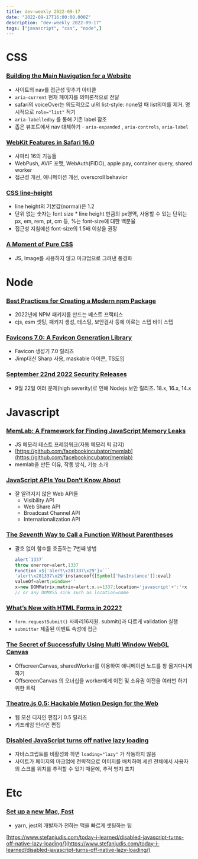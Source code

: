```yaml
---
title: dev-weekly 2022-09-17
date: "2022-09-17T16:00:00.000Z"
description: "dev-weekly 2022-09-17"
tags: ["javascript", "css", "node",]
---
```

# CSS

### **[Building the Main Navigation for a Website](https://web.dev/website-navigation)**

- 사이트의 nav를 접근성 맞추기 아티클
- `aria-current` 현재 페이지를 의미론적으로 전달
- safari의 voiceOver는 의도적으로 ul의 list-style: none일 때 list의미를 제거. 명시적으로 `role="list"` 적기
- `aria-labelledby` 를 통해 기존 label 참조
- 좁은 뷰포트에서 nav 대체하기 - `aria-expanded` , `aria-controls`, `aria-label`

### **[WebKit Features in Safari 16.0](https://webkit.org/blog/13152/webkit-features-in-safari-16-0)**

- 사파리 16의 기능들
- WebPush, AVIF 포맷, WebAuth(FIDO), apple pay, container query, shared worker
- 접근성 개선, 애니메이션 개선, overscroll behavior

### **[CSS line-height](https://markodenic.com/css-line-height)**

- line height의 기본값(normal)은 1.2
- 단위 없는 숫자는 font size * line height 만큼의 px영역, 사용할 수 있는 단위는 px, em, rem, pt, cm 등, %는 font-size에 대한 백분율
- 접근성 지침에선 font-size의 1.5배 이상을 권장

### **[A Moment of Pure CSS](https://codepen.io/ivorjetski/pen/yLjeqgb)**

- JS, Image를 사용하지 않고 마크업으로 그려낸 풍경화

# Node

### **[Best Practices for Creating a Modern npm Package](https://snyk.io/blog/best-practices-create-modern-npm-package/)**

- 2022년에 NPM 패키지를 만드는 베스트 프랙티스
- cjs, esm 셋팅, 패키지 생성, 테스팅, 보안검사 등에 이르는 스텝 바이 스텝

### **[Favicons 7.0: A Favicon Generation Library](https://github.com/itgalaxy/favicons/releases/tag/v7.0.0)**

- Favicon 생성기 7.0 릴리즈
- Jimp대신 Sharp 사용, maskable 아이콘, TS도입

### [September 22nd 2022 Security Releases](https://nodejs.org/en/blog/vulnerability/september-2022-security-releases/)

- 9월 22일 여러 문제(high severity)로 인해 Nodejs 보안 릴리즈. 18.x, 16.x, 14.x

# Javascript

### **[MemLab: A Framework for Finding JavaScript Memory Leaks](https://engineering.fb.com/2022/09/12/open-source/memlab/)**

- JS 메모리 테스트 프레임워크(자동 메모리 릭 감지)
- [https://github.com/facebookincubator/memlab](https://github.com/facebookincubator/memlab)
- memlab을 만든 이유, 작동 방식, 기능 소개

### **[JavaScript APIs You Don’t Know About](https://www.smashingmagazine.com/2022/09/javascript-api-guide/)**

- 잘 알려지지 않은 Web API들
    - Visibility API
    - Web Share API
    - Broadcast Channel API
    - Internationalization API

### **[The *Seventh* Way to Call a Function Without Parentheses](https://portswigger.net/research/the-seventh-way-to-call-a-javascript-function-without-parentheses)**

- 괄호 없이 함수를 호출하는 7번째 방법
    
    ```jsx
    alert`1337`
    throw onerror=alert,1337
    Function`x${'alert\x281337\x29'}x```
    'alert\x281337\x29'instanceof{[Symbol['hasInstance']]:eval}
    valueOf=alert;window+''
    x=new DOMMatrix;matrix=alert;x.a=1337;location='javascript'+':'+x
    // or any DOMXSS sink such as location=name
    ```
    

### **[What’s New with HTML Forms in 2022?](https://css-tricks.com/whats-new-with-forms-in-2022/)**

- `form.requestSubmit()` 사파리16지원. submit()과 다르게 validation 실행
- `submitter` 제출된 이벤트 속성에 접근

### **[The Secret of Successfully Using Multi Window WebGL Canvas](https://itnext.io/the-secret-of-successfully-using-multi-window-webgl-canvas-5a2d05555ad1)**

- OffscreenCanvas, sharedWorker를 이용하여 애니메이션 노드를 창 옮겨다니게 하기
- OffscreenCanvas 의 오너십을 worker에게 이전 및 소유권 이전을 여러번 하기 위한 트릭

### **[Theatre.js 0.5: Hackable Motion Design for the Web](https://www.theatrejs.com/blog/theatre-05-is-out)**

- 웹 모션 디자인 편집기 0.5 릴리즈
- 키프레임 인라인 편집

### ****[Disabled JavaScript turns off native lazy loading](https://www.stefanjudis.com/today-i-learned/disabled-javascript-turns-off-native-lazy-loading/)****

- 자바스크립트를 비활성화 하면 `loading="lazy"` 가 작동하지 않음
- 사이트가 페이지의 마크업에 전략적으로 이미지를 배치하여 세션 전체에서 사용자의 스크롤 위치를 추적할 수 있기 때문에, 추적 방지 조치

# Etc

### **[Set up a new Mac, Fast](https://cpojer.net/posts/set-up-a-new-mac-fast)**

- yarn, jest의 개발자가 전하는 맥을 빠르게 셋팅하는 팁

[https://www.stefanjudis.com/today-i-learned/disabled-javascript-turns-off-native-lazy-loading/](https://www.stefanjudis.com/today-i-learned/disabled-javascript-turns-off-native-lazy-loading/)